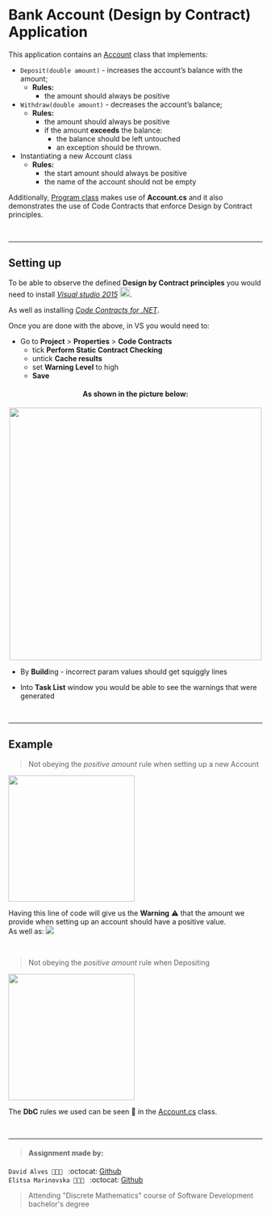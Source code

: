 # Bank Account (Design by Contract) Application
This application contains an [Account](https://github.com/davi7725/BankAccountDbC/blob/master/BankAccountDbC/Account.cs) class that implements:
- `Deposit(double amount)` - increases the account’s balance with the amount;
  - **Rules:**
    - the amount should always be positive
- `Withdraw(double amount)` - decreases the account’s balance;
  - **Rules:**
    - the amount should always be positive
    - if the amount **exceeds** the balance: 
      - the balance should be left untouched 
      - an exception should be thrown.
- Instantiating a new Account class
  - **Rules:**
    - the start amount should always be positive
    - the name of the account should not be empty

Additionally, [Program class](https://github.com/davi7725/BankAccountDbC/blob/master/BankAccountDbC/Program.cs) makes use of **Account.cs** and it also demonstrates the use of Code Contracts that enforce Design by Contract principles.

</br>

---
## Setting up

To be able to observe the defined **Design by Contract principles** you would need to install [*Visual studio 2015*](https://stackoverflow.com/questions/44290672/how-to-download-visual-studio-community-edition-2015-not-2017) <img height="20" src="https://user-images.githubusercontent.com/21998037/67194787-1322d680-f3f8-11e9-9ed1-c432468f1555.png">.

As well as installing [*Code Contracts for .NET*](https://marketplace.visualstudio.com/items?itemName=RiSEResearchinSoftwareEngineering.CodeContractsforNET).

Once you are done with the above, in VS you would need to:

- Go to **Project** > **Properties** > **Code Contracts**
  - tick **Perform Static Contract Checking**
  - untick **Cache results** 
  - set **Warning Level** to high 
  - **Save**
  
<h4 align="center">As shown in the picture below:</h4>
<p align="center">
<img height="500" src="https://user-images.githubusercontent.com/21998037/67195330-0ce12a00-f3f9-11e9-8a5c-a6a768472a20.png">
</p>


- By **Build**ing - incorrect param values should get squiggly lines

- Into **Task List** window you would be able to see the warnings that were generated

</br>

---
## Example

> Not obeying the *positive amount* rule when setting up a new Account
<img height="250" src="https://user-images.githubusercontent.com/21998037/67195961-3e0e2a00-f3fa-11e9-8059-db596d3dc5b7.png">

Having this line of code will give us the **Warning** :warning: that the amount we provide when setting up an account should have a positive value. </br>
As well as:
<img src="https://user-images.githubusercontent.com/21998037/67196320-dc01f480-f3fa-11e9-98c0-4f4d61fe7be7.png">

</br>

> Not obeying the *positive amount* rule when Depositing
<img height="250" src="https://user-images.githubusercontent.com/21998037/67196472-2b482500-f3fb-11e9-99ce-3839c10227cd.png">

</br>

The **DbC** rules we used can be seen :eyes: in the [Account.cs](https://github.com/davi7725/BankAccountDbC/blob/master/BankAccountDbC/Account.cs) class.

</br>

___
> #### Assignment made by:   
`David Alves 👨🏻‍💻 ` :octocat: [Github](https://github.com/davi7725) <br />
`Elitsa Marinovska 👩🏻‍💻 ` :octocat: [Github](https://github.com/elit0451) <br />
> Attending "Discrete Mathematics" course of Software Development bachelor's degree
